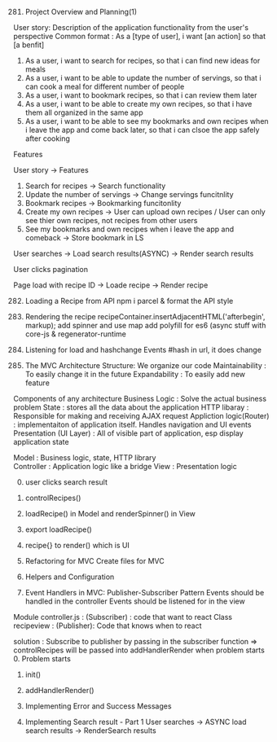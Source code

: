 281. Project Overview and Planning(1)

User story: Description of the application functionality from the user's perspective 
Common format : As a [type of user], i want [an action] so that [a benfit]

1. As a user, i want to search for recipes, so that i can find new ideas for meals 
2. As a user, i want to be able to update the number of servings, so that i can cook a meal for different number of people 
3. As a user, i want to bookmark recipes, so that i can review them later 
4. As a user, i want to be able to create my own recipes, so that i have them all organized in the same app 
5. As a user, i want to be able to see my bookmarks and own recipes when i leave the app and come back later, so that i can clsoe the app safely after cooking 

Features

User story -> Features
1. Search for recipes -> Search functionality
2. Update the number of servings -> Change servings funcitnlity 
3. Bookmark recipes -> Bookmarking funcitonlity 
4. Create my own recipes -> User can upload own recipes / User can only see thier own recipes, not recipes from other users 
5. See my bookmarks and own recipes when i leave the app and comeback -> Store bookmark in LS 

User searches -> Load search results(ASYNC) -> Render search results 

User clicks pagination 

Page load with recipe ID -> Loade recipe -> Render recipe 


282. Loading a Recipe from API
npm i parcel & format the API style


283. Rendering the recipe 
recipeContainer.insertAdjacentHTML('afterbegin', markup);
add spinner and use map 
add polyfill for es6 (async stuff with core-js & regenerator-runtime


284. Listening for load and hashchange Events
#hash in url, it does change  

285. The MVC Architecture 
Structure: We organize our code
Maintainability : To easily change it in the future 
Expandability : To easily add new feature 

Components of any architecture 
Business Logic : Solve the actual business problem 
State : stores all the data about the application
HTTP libaray : Responsible for making and receiving AJAX request
Appliction logic(Router) : implementaiton of application itself. Handles navigation and UI events
Presentation (UI Layer) : All of visible part of application, esp display application state 


Model : Business logic, state, HTTP library          
Controller : Application logic like a bridge
View : Presentation logic

0. user clicks search result 
1. controlRecipes()
2. loadRecipe() in Model and renderSpinner() in View
3. export loadRecipe() 
4. recipe{} to render() which is UI


286. Refactoring for MVC
Create files for MVC


287. Helpers and Configuration


288. Event Handlers in MVC: Publisher-Subscriber Pattern
Events should be handled in the controller
Events should be listened for in the view 

Module controller.js : (Subscriber) : code that want to react
Class recipeview : (Publisher): Code that knows when to react

solution : Subscribe to publisher by passing in the subscriber function
=> controlRecipes will be passed into addHandlerRender when problem starts
0. Problem starts
1. init()
2. addHandlerRender()

289. Implementing Error and Success Messages


290. Implementing Search result - Part 1 
User searches -> ASYNC load search results -> RenderSearch results

